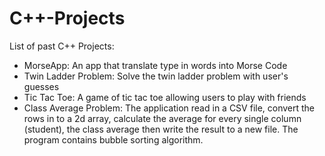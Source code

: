 # C++-Projects

List of past C++ Projects:
 - MorseApp: An app that translate type in words into Morse Code
 - Twin Ladder Problem: Solve the twin ladder problem with user's guesses
 - Tic Tac Toe: A game of tic tac toe allowing users to play with friends
 - Class Average Problem: The application read in a CSV file, convert the rows in to a 2d array, calculate the average for every single column (student), the class average then write the result to a new file. The program contains bubble sorting algorithm. 
